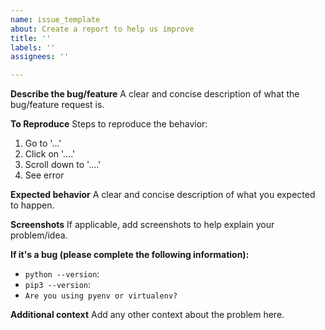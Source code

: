 ```yaml
---
name: issue_template
about: Create a report to help us improve
title: ''
labels: ''
assignees: ''

---
```


**Describe the bug/feature**
A clear and concise description of what the bug/feature request is.

**To Reproduce**
Steps to reproduce the behavior:

1. Go to '...'
2. Click on '....'
3. Scroll down to '....'
4. See error

**Expected behavior**
A clear and concise description of what you expected to happen.

**Screenshots**
If applicable, add screenshots to help explain your problem/idea.

**If it's a bug (please complete the following information):**

- `python --version`:
- `pip3 --version`:
- `Are you using pyenv or virtualenv?`

**Additional context**
Add any other context about the problem here.
